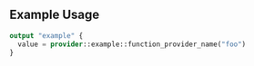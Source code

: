 ## Example Usage

```terraform
output "example" {
  value = provider::example::function_provider_name("foo")
}
```
